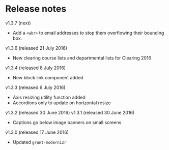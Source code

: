 # Release notes

v1.3.7 (next)
* Add a `<wbr>` to email addresses to stop them overflowing their bounding box.

v1.3.6 (released 21 July 2016)
* New clearing course lists and departmental lists for Clearing 2016

v1.3.4 (released 8 July 2016)
* New block link component added

v1.3.3 (released 6 July 2016)
* Axis resizing utility function added
* Accordions only to update on horizontal resize

v1.3.2 (released 30 June 2016)
v1.3.1 (released 30 June 2016)
* Captions go below image banners on small screens

v1.3.0 (released 17 June 2016)
* Updated `grunt-modernizr`
